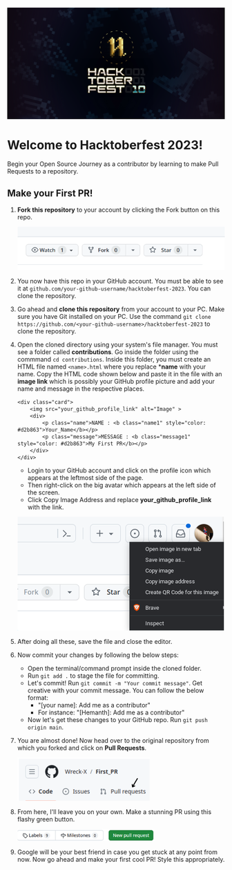 ![Hacktoberfest Poster](./assets/poster.png)

# Welcome to Hacktoberfest 2023!

Begin your Open Source Journey as a contributor by learning to make Pull Requests to a repository. 

## Make your First PR!

1. **Fork this repository** to your account by clicking the Fork button on this repo.

   ![Fork this repository](./assets/fork.png)

2. You now have this repo in your GitHub account. You must be able to see it at `github.com/your-github-username/hacktoberfest-2023`. You can clone the repository.

3. Go ahead and **clone this repository** from your account to your PC. Make sure you have Git installed on your PC. Use the command `git clone https://github.com/<your-github-username>/hacktoberfest-2023` to clone the repository.

4. Open the cloned directory using your system's file manager. You must see a folder called **contributions**. Go inside the folder using the commmand ```cd contributions```. Inside this folder, you must create an HTML file named ```<name>.html``` where you replace ***name** with your name. Copy the HTML code shown below and paste it in the file with an **image link** which is possibly your GitHub profile picture and add your name and message in the respective places.

   ```
   <div class="card">
       <img src="your_github_profile_link" alt="Image" >
       <div>
           <p class="name">NAME : <b class="name1" style="color: #d2b863">Your_Name</b></p>
           <p class="message">MESSAGE : <b class="message1" style="color: #d2b863">My First PR</b></p>
       </div>
   </div>
   ```

   - Login to your GitHub account and click on the profile icon which appears at the leftmost side of the page.
   - Then right-click on the big avatar which appears at the left side of the screen.
   - Click Copy Image Address and replace **your_github_profile_link** with the link.

   ![Profile Picture](./assets/profile_pic.png)

5. After doing all these, save the file and close the editor.

6. Now commit your changes by following the below steps:

   - Open the terminal/command prompt inside the cloned folder.
   - Run `git add .` to stage the file for committing.
   - Let's commit! Run `git commit -m "Your commit message"`. Get creative with your commit message. You can follow the below format:
     - "[your name]: Add me as a contributor"
     - For instance: "[Hemanth]: Add me as a contributor"
   - Now let's get these changes to your GitHub repo. Run `git push origin main`.

7. You are almost done! Now head over to the original repository from which you forked and click on **Pull Requests**.

   ![Pull Requests](./assets/PR2.png)

8. From here, I'll leave you on your own. Make a stunning PR using this flashy green button.

   ![Make a Pull Request](./assets/PR1.png)

9. Google will be your best friend in case you get stuck at any point from now. Now go ahead and make your first cool PR! Style this appropriately.
